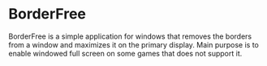 BorderFree
==========

BorderFree is a simple application for windows that removes the borders from a window and maximizes it on the primary display. Main purpose is to enable windowed full screen on some games that does not support it.
